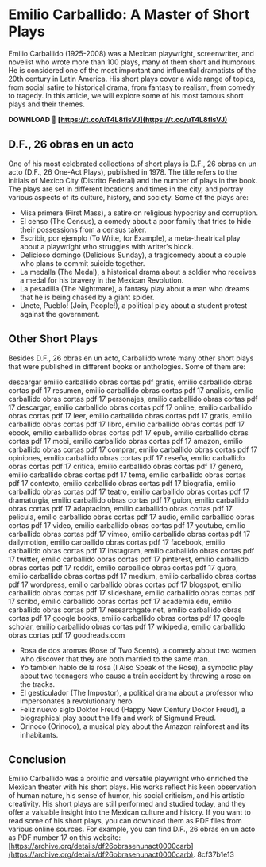 # Emilio Carballido: A Master of Short Plays
 
Emilio Carballido (1925-2008) was a Mexican playwright, screenwriter, and novelist who wrote more than 100 plays, many of them short and humorous. He is considered one of the most important and influential dramatists of the 20th century in Latin America. His short plays cover a wide range of topics, from social satire to historical drama, from fantasy to realism, from comedy to tragedy. In this article, we will explore some of his most famous short plays and their themes.
 
**DOWNLOAD 🔗 [https://t.co/uT4L8fisVJ](https://t.co/uT4L8fisVJ)**


  
## D.F., 26 obras en un acto
 
One of his most celebrated collections of short plays is D.F., 26 obras en un acto (D.F., 26 One-Act Plays), published in 1978. The title refers to the initials of Mexico City (Distrito Federal) and the number of plays in the book. The plays are set in different locations and times in the city, and portray various aspects of its culture, history, and society. Some of the plays are:
 
- Misa primera (First Mass), a satire on religious hypocrisy and corruption.
- El censo (The Census), a comedy about a poor family that tries to hide their possessions from a census taker.
- Escribir, por ejemplo (To Write, for Example), a meta-theatrical play about a playwright who struggles with writer's block.
- Delicioso domingo (Delicious Sunday), a tragicomedy about a couple who plans to commit suicide together.
- La medalla (The Medal), a historical drama about a soldier who receives a medal for his bravery in the Mexican Revolution.
- La pesadilla (The Nightmare), a fantasy play about a man who dreams that he is being chased by a giant spider.
- Unete, Pueblo! (Join, People!), a political play about a student protest against the government.

## Other Short Plays
 
Besides D.F., 26 obras en un acto, Carballido wrote many other short plays that were published in different books or anthologies. Some of them are:
 
descargar emilio carballido obras cortas pdf gratis,  emilio carballido obras cortas pdf 17 resumen,  emilio carballido obras cortas pdf 17 analisis,  emilio carballido obras cortas pdf 17 personajes,  emilio carballido obras cortas pdf 17 descargar,  emilio carballido obras cortas pdf 17 online,  emilio carballido obras cortas pdf 17 leer,  emilio carballido obras cortas pdf 17 gratis,  emilio carballido obras cortas pdf 17 libro,  emilio carballido obras cortas pdf 17 ebook,  emilio carballido obras cortas pdf 17 epub,  emilio carballido obras cortas pdf 17 mobi,  emilio carballido obras cortas pdf 17 amazon,  emilio carballido obras cortas pdf 17 comprar,  emilio carballido obras cortas pdf 17 opiniones,  emilio carballido obras cortas pdf 17 reseña,  emilio carballido obras cortas pdf 17 critica,  emilio carballido obras cortas pdf 17 genero,  emilio carballido obras cortas pdf 17 tema,  emilio carballido obras cortas pdf 17 contexto,  emilio carballido obras cortas pdf 17 biografia,  emilio carballido obras cortas pdf 17 teatro,  emilio carballido obras cortas pdf 17 dramaturgia,  emilio carballido obras cortas pdf 17 guion,  emilio carballido obras cortas pdf 17 adaptacion,  emilio carballido obras cortas pdf 17 pelicula,  emilio carballido obras cortas pdf 17 audio,  emilio carballido obras cortas pdf 17 video,  emilio carballido obras cortas pdf 17 youtube,  emilio carballido obras cortas pdf 17 vimeo,  emilio carballido obras cortas pdf 17 dailymotion,  emilio carballido obras cortas pdf 17 facebook,  emilio carballido obras cortas pdf 17 instagram,  emilio carballido obras cortas pdf 17 twitter,  emilio carballido obras cortas pdf 17 pinterest,  emilio carballido obras cortas pdf 17 reddit,  emilio carballido obras cortas pdf 17 quora,  emilio carballido obras cortas pdf 17 medium,  emilio carballido obras cortas pdf 17 wordpress,  emilio carballido obras cortas pdf 17 blogspot,  emilio carballido obras cortas pdf 17 slideshare,  emilio carballido obras cortas pdf 17 scribd,  emilio carballido obras cortas pdf 17 academia.edu,  emilio carballido obras cortas pdf 17 researchgate.net,  emilio carballido obras cortas pdf 17 google books,  emilio carballido obras cortas pdf 17 google scholar,  emilio carballido obras cortas pdf 17 wikipedia,  emilio carballido obras cortas pdf 17 goodreads.com

- Rosa de dos aromas (Rose of Two Scents), a comedy about two women who discover that they are both married to the same man.
- Yo tambien hablo de la rosa (I Also Speak of the Rose), a symbolic play about two teenagers who cause a train accident by throwing a rose on the tracks.
- El gesticulador (The Impostor), a political drama about a professor who impersonates a revolutionary hero.
- Feliz nuevo siglo Doktor Freud (Happy New Century Doktor Freud), a biographical play about the life and work of Sigmund Freud.
- Orinoco (Orinoco), a musical play about the Amazon rainforest and its inhabitants.

## Conclusion
 
Emilio Carballido was a prolific and versatile playwright who enriched the Mexican theater with his short plays. His works reflect his keen observation of human nature, his sense of humor, his social criticism, and his artistic creativity. His short plays are still performed and studied today, and they offer a valuable insight into the Mexican culture and history. If you want to read some of his short plays, you can download them as PDF files from various online sources. For example, you can find D.F., 26 obras en un acto as PDF number 17 on this website: [https://archive.org/details/df26obrasenunact0000carb](https://archive.org/details/df26obrasenunact0000carb).
 8cf37b1e13
 
